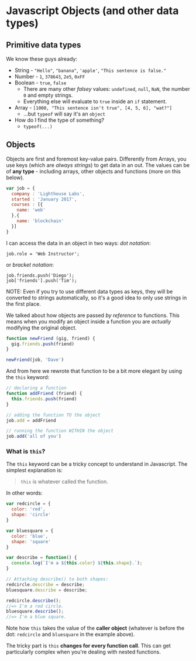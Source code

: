 # Javascript Objects (and other data types)

## Primitive data types

We know these guys already:

* String - `"Hello"`, `"banana"`, `'apple'`, `"This sentence is false."`
* Number - `1`, `378643`, `2e5`, `0xFF`
* Boolean - `true`, `false`
  * There are many other _falsey_ values: `undefined`, `null`, `NaN`, the number `0` and empty strings.
  * Everything else will evaluate to `true` inside an `if` statement.
* Array - `[1000, "This sentence isn't true", [4, 5, 6], "wat?"]`
  * ...but `typeof` will say it's an `object`
* How do I find the type of something?
  * `typeof(...)`

## Objects

Objects are first and foremost key-value pairs. Differently from Arrays, you use keys (which are _always strings_) to get data in an out. The values can be of **any type** - including arrays, other objects and functions (more on this below).

```javascript
var job = {
  company : 'Lighthouse Labs', 
  started : 'January 2017',
  courses : [{
    name: 'web'
  },{
    name: 'blockchain'
  }]
}
```

I can access the data in an object in two ways: _dot notation_:

```
job.role = 'Web Instructor';
```

or _bracket notation_:

```
job.friends.push('Diego');
job['friends'].push('Tim');
```

NOTE: Even if you try to use different data types as keys, they will be converted to strings automatically, so it's a good idea to only use strings in the first place.

We talked about how objects are passed _by reference_ to functions.  This means when you modify an object inside a function you are *actually* modifying the original object.

```javascript
function newFriend (gig, friend) {
  gig.friends.push(friend)
}

newFriend(job, 'Dave')
```

And from here we rewrote that function to be a bit more elegant by using the `this` keyword:

```javascript
// declaring a function
function addFriend (friend) {
  this.friends.push(friend)
}

// adding the function TO the object
job.add = addFriend 

// running the function WITHIN the object
job.add('all of you')
```

### What is `this`?

The `this` keyword can be a tricky concept to understand in Javascript. The simplest explanation is:

> `this` is whatever called the function.

In other words:
```js
var redcircle = {
  color: 'red',
  shape: 'circle'
}

var bluesquare = {
  color: 'blue',
  shape: 'square'
}

var describe = function() {
  console.log(`I'm a ${this.color} ${this.shape}.`);
}

// Attaching describe() to both shapes:
redcircle.describe = describe;
bluesquare.describe = describe;

redcircle.describe();
//=> I'm a red circle.
bluesquare.describe();
//=> I'm a blue square.
```

Note how `this` takes the value of the **caller object** (whatever is before the dot: `redcircle` and `bluesquare` in the example above).

The tricky part is `this` **changes for every function call**. This can get particularly complex when you're dealing with nested functions.
